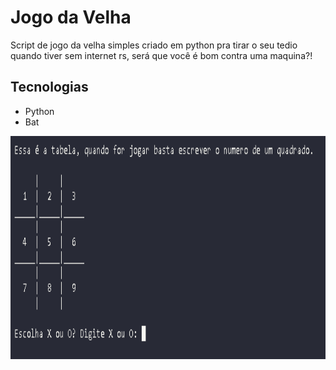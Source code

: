 # Jogo da Velha

Script de jogo da velha simples criado em python pra tirar o seu tedio quando tiver sem internet rs, será que você é bom contra uma maquina?!

## Tecnologias

- Python
- Bat

<img src="Velha.png" alt="" width="827" height="357">

